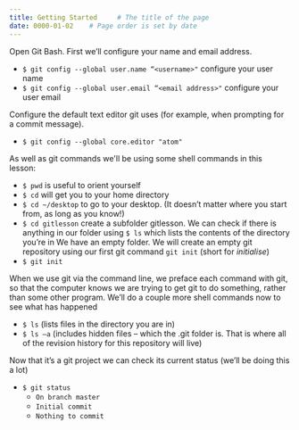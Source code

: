 ```yaml
---
title: Getting Started     # The title of the page
date: 0000-01-02    # Page order is set by date
---
```


Open Git Bash.
First we’ll configure your name and email address.
* `$ git config --global user.name “<username>"` configure your user name
* `$ git config --global user.email “<email address>"` configure your user email

Configure the default text editor git uses (for example, when prompting for a commit message).
* `$ git config --global core.editor "atom"`

As well as git commands we'll be using some shell commands in this lesson:
* `$ pwd` is useful to orient yourself
* `$ cd` 	will get you to your home directory
* `$ cd ~/desktop` to go to your desktop. (It doesn’t matter where you start from, as long as you know!)
* `$ cd gitlesson` create a subfolder gitlesson.
We can check if there is anything in our folder using `$ ls` which	lists the contents of the directory you’re in
We have an empty folder.  We will create an empty git repository using our first git command `git init` (short for _initialise_)
* `$ git init`

When we use git via the command line, we preface each command with git, so that the computer knows we are trying to get git to do something, rather than some other program. We’ll do a couple more shell commands now to see what has happened

* `$ ls` 			(lists files in the directory you are in)
* `$ ls –a`		(includes hidden files – which the .git folder is. That is where all of the revision history for this repository will live)

Now that it’s a git project we can check its current status (we’ll be doing this a lot)
* `$ git status`
  * `On branch master`
  * `Initial commit`
  * `Nothing to commit` 
